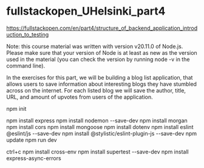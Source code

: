 # fullstackopen_UHelsinki_part4

https://fullstackopen.com/en/part4/structure_of_backend_application_introduction_to_testing

Note: this course material was written with version v20.11.0 of Node.js. Please make sure that your version of Node is at least as new as the version used in the material (you can check the version by running node -v in the command line).

In the exercises for this part, we will be building a blog list application, that allows users to save information about interesting blogs they have stumbled across on the internet. For each listed blog we will save the author, title, URL, and amount of upvotes from users of the application.

npm init
<!-- fill in scripts in package.json -->
<!-- i added the other dependencies from part3 too -->
npm install express
npm install nodemon --save-dev 
npm install morgan
npm install cors
npm install mongoose
npm install dotenv
npm install eslint @eslint/js --save-dev
npm install @stylistic/eslint-plugin-js --save-dev
npm update
npm run dev


ctrl+c
npm install cross-env
npm install supertest --save-dev
npm install express-async-errors